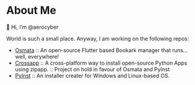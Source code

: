 # About Me 
👋 Hi, I’m @aerocyber

 World is such a small place. Anyway, I am working on the following repos:

- [Osmata](https://github.com/aerocyber/osmata) :: An open-source Flutter based Bookark manager that runs... well, everywhere!
- [Crossapp](https://github.com/aerocyber/crossapp) :: A cross-platform way to install open-source Python Apps using zipapp. :: Project on hold in favour of Osmata and PyInst
- [PyInst](https://github.com/aerocyber/pyInst) :: An installer creater for Windows and Linux-based OS.


<!---
AA-5/AA-5 is a ✨ special ✨ repository because its `README.md` (this file) appears on your GitHub profile.
You can click the Preview link to take a look at your changes.
--->
